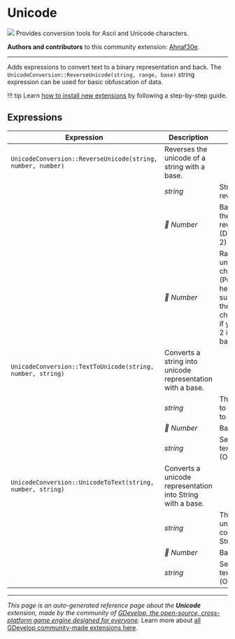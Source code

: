# Unicode

<img src="https://resources.gdevelop-app.com/assets/Icons/dice-d10.svg" class="extension-icon"></img>
Provides conversion tools for Ascii and Unicode characters.

**Authors and contributors** to this community extension: [Ahnaf30e](https://gd.games/Ahnaf30e).

---

Adds expressions to convert text to a binary representation and back.
The `UnicodeConversion::ReverseUnicode(string, range, base)` string expression can be used for basic obfuscation of data.

!!! tip
    Learn [how to install new extensions](/gdevelop5/extensions/search) by following a step-by-step guide.

## Expressions

| Expression | Description |  |
|-----|-----|-----|
| `UnicodeConversion::ReverseUnicode(string, number, number)` | Reverses the unicode of a string with a base. ||
| | _string_ | String to reverse |
| | _🔢 Number_ | Base of the reverse (Default: 2) |
| | _🔢 Number_ | Range of unicode characters (Put 16 here to support the most characters if you put 2 in the base) |
| `UnicodeConversion::TextToUnicode(string, number, string)` | Converts a string into unicode representation with a base. ||
| | _string_ | The string to convert to unicode |
| | _🔢 Number_ | Base |
| | _string_ | Seperator text (Optional) |
| `UnicodeConversion::UnicodeToText(string, number, string)` | Converts a unicode representation into String with a base. ||
| | _string_ | The unicode to convert to String |
| | _🔢 Number_ | Base |
| | _string_ | Seperator text (Optional) |

---

*This page is an auto-generated reference page about the **Unicode** extension, made by the community of [GDevelop, the open-source, cross-platform game engine designed for everyone](https://gdevelop.io/).* Learn more about [all GDevelop community-made extensions here](/gdevelop5/extensions).